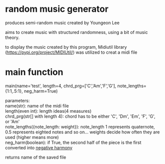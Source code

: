 # random music generator

produces semi-random music
created by Youngeon Lee

aims to create music with structured randomness, using a bit of music theory.

to display the music created by this program, Midiutil library (https://pypi.org/project/MIDIUtil/) was utilized to creat a midi file

# main function

main(name='test', length=4, chrd_prg=['C','Am','F','G'], note_lengths={1:1,.5:1}, neg_harm=True)

parameters:  
name(str): name of the midi file  
length(even int): length ideas(4 measures)  
chrd_prg(str[] with length 4): chord has to be either 'C', 'Dm', 'Em', 'F', 'G', or 'Am'  
note_lengths({note_length: weight}): note_length 1 represents quaternote, 0.5 represents eighted notes and so on... weights decide how often they are used (higher means more)  
neg_harm(boolean): if True, the second half of the piece is the first converted into [negative harmony](https://hellomusictheory.com/learn/negative-harmony/)

returns name of the saved file
